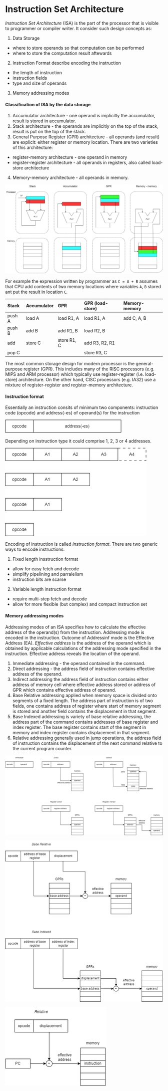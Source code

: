 # Instruction Set Architecture

*Instruction Set Architecture* (ISA) is the part of the processor that is visible to programmer or compiler writer. It consider such design concepts as:
1. Data Storage 
- where to store operands so that computation can be performed
- where to store the computation result aftewards
2. Instruction Format describe encoding the instruction 
- the length of instruction
- instruction fields
- type and size of operands
3. Memory addressing modes

#### Classification of ISA by the data storage
1. Accumulator architecture - one operand is implicitly the accumulator, result is stored in accumulator.
2. Stack architecture - the operands are implicitly on the top of the stack, result is put on the top of the stack.
3. General Purpose Register (GPR) architecture - all operands (and result) are explicit: either register or memory location. There are two varieties of this architecture:
- register-memory architecture - one operand in memory
- register-register architecture - all operands in registers, also called load-store architecture
4. Memory-memory architecture - all operands in memory.

![ISA data storage](./assets/isa_data_storage.png)

For example the expression written by programmer as `C = A + B` assumes that CPU add contents of two memory locations where variables `A`, `B` stored ant put the result in location `C`.

|   Stack   |  Accumulator     |    GPR        | GPR (load-store)     |   Memory-memory   |
| :---      | :---             | :---          | :---                 | :---              |
|  push A   |  load A          |  load R1, A   |  load R1, A          |  add C, A, B      |
|  push B   |  add B           |  add R1, B    |  load R2, B          |                   |
|  add      |  store C         |  store R1, C  |  add R3, R2, R1      |                   |
|  pop C    |                  |               |  store R3, C         |                   |

The most common storage design for modern processor is the general-purpose register (GPR). This includes many of the RISC processors (e.g. MIPS and ARM processor) which 
typically use register-register (i.e. load-store) architecture. On the other hand, CISC processors (e.g. IA32) use a mixture of register-register and register-memory architecture.

#### Instruction format
Essentially an instruction consits of minimum two components: instruction code (opcode) and address(-es) of operand(s) for the instruction 

![instruction format](./assets/instruction_format.png)

Depending on instruction type it could comprise 1, 2, 3 or 4 addresses. 

![instruction with address](./assets/instruction_with_address.png)

Encoding of instruction is called *instruction format*. There are two generic ways to encode instructions:
1. Fixed length insstruction format
- allow for easy fetch and decode
- simplify pipelining and parralelism
- instruction bits are scarse
2. Variable length instruction format
- require multi-step fetch and decode
- allow for more flexible (but complex) and compact instruction set

#### Memory addressing modes
Addressing modes of an ISA specifies how to calculate the effective address of the operand(s) from the instruction. Addressing mode is encoded in the instruction. Outcome of Addressinf mode 
is the Effective Address (EA). *Effective address* is the address of the operand which is obtained by applicable calculations of the addressing mode specified in the instruction. Effective 
address reveals the location of the operand.
1. Immediate addressing - the operand contained in the command.
2. Direct addressing - the address field of instruction contains effective address of the operand.
3. Indirect addressing the address field of instruction contains either address of memory cell where effective address stored or address of GPR which contains effective address of operand.
4. Base Relative addressing applied when memory space is divided onto segments of a fixed length. The address part of instruction is of two fields, one contains address of register where 
start of memory segment is stored and another field contains the displacement in that segment.
5. Base Indexed addressing is variety of base relative addressing, the address part of the command contains addresses of base register and index register. The base register contains start 
of the segment in memory and index register contains displacement in that segment.
6. Relative addressing generally used in jump operations, the address field of instruction contains the displacement of the next command relative to the current program counter.


![memory addressing modes](./assets/memory_addressing_modes.png)

![memory addressing modes 2](./assets/memory_addressing_modes_2.png)

![memory addressing modes 3](./assets/memory_addressing_modes_3.png)

